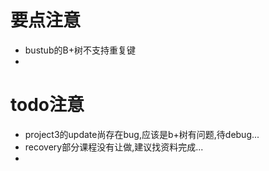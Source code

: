 # 要点注意
- bustub的B+树不支持重复键
- 


# todo注意
- project3的update尚存在bug,应该是b+树有问题,待debug...  
- recovery部分课程没有让做,建议找资料完成...  
- 



